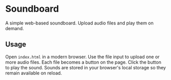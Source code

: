 # Soundboard

A simple web-based soundboard. Upload audio files and play them on demand.

## Usage

Open `index.html` in a modern browser. Use the file input to upload one or more audio files. Each file becomes a button on the page. Click the button to play the sound. Sounds are stored in your browser's local storage so they remain available on reload.
